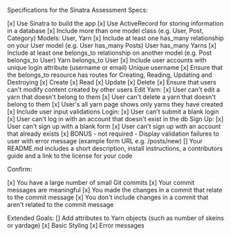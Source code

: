 Specifications for the Sinatra Assessment
Specs:

[x] Use Sinatra to build the app
[x] Use ActiveRecord for storing information in a database
[x] Include more than one model class (e.g. User, Post, Category)
    Models: User, Yarn
[x] Include at least one has_many relationship on your User model (e.g. User has_many Posts)
    User has_many Yarns
[x] Include at least one belongs_to relationship on another model (e.g. Post belongs_to User)
    Yarn belongs_to User
[x] Include user accounts with unique login attribute (username or email)
    Unique username
[x] Ensure that the belongs_to resource has routes for Creating, Reading, Updating and Destroying
    [x] Create
    [x] Read
    [x] Update
    [x] Delete
[x] Ensure that users can't modify content created by other users
    Edit Yarn:
        [x] User can't edit a yarn that doesn't belong to them
        [x] User can't delete a yarn that doesn't belong to them
        [x] User's all yarn page shows only yarns they have created
[x] Include user input validations
    Login:
        [x] User can't submit a blank login
        [x] User can't log in with an account that doesn't exist in the db
    Sign Up:
        [x] User can't sign up with a blank form
        [x] User can't sign up with an account that already exists
[x] BONUS - not required - Display validation failures to user with error message (example form URL e.g. /posts/new)
[] Your README.md includes a short description, install instructions, a contributors guide and a link to the license for your code

Confirm:

[x] You have a large number of small Git commits
[x] Your commit messages are meaningful
[x] You made the changes in a commit that relate to the commit message
[x] You don't include changes in a commit that aren't related to the commit message

Extended Goals:
[] Add attributes to Yarn objects (such as number of skeins or yardage)
[x] Basic Styling
[x] Error messages